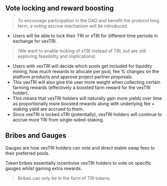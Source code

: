 ## Vote locking and reward boosting

> To encourage participation in the DAO and benefit the protocol long term, a voting escrow mechanism will be introduced.

- Users will be able to lock their TRI or xTRI for different time periods in exchange for vexTRI.

> (We want to enable locking of xTRI instead of TRI, but are still exploring feasibility and implications)

- Users with vexTRI will decide which pools get included for liquidity mining, how much rewards to allocate per pool, fee % changes on the platform products and approve project partner proposals.
- This vexTRI will also give the user more weight when collecting certain farming rewards (effectively a boosted farm reward for the vexTRI holder).
- This means that vexTRI holders will naturally gain more yields over time as proportionally more boosted rewards along with underlying fee + staking yield are accrued to them.
- Since vexTRI is locked xTRI (potentially), vexTRI holders will continue to accrue more TRI from single-sided-staking.

## Bribes and Gauges

Gauges are how vexTRI holders can vote and direct stable swap fees to their preferred pools.

Token bribes essentially incentivise vexTRI holders to vote on specific gauges whilst gaining extra rewards.

> Bribes can only be in the form of TRI tokens.
